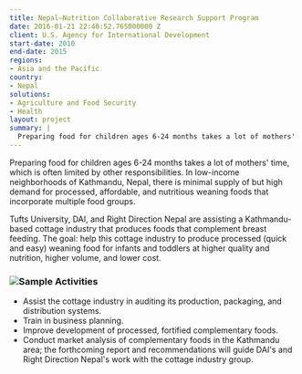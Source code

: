 ```yaml
---
title: Nepal—Nutrition Collaborative Research Support Program
date: 2016-01-21 22:40:52.765000000 Z
client: U.S. Agency for International Development
start-date: 2010
end-date: 2015
regions:
- Asia and the Pacific
country:
- Nepal
solutions:
- Agriculture and Food Security
- Health
layout: project
summary: |
  Preparing food for children ages 6-24 months takes a lot of mothers' time, which is often limited by other responsibilities. In low-income neighborhoods of Kathmandu, Nepal, there is minimal supply of but high demand for processed, affordable, and nutritious weaning foods that incorporate multiple food groups.
---
```

Preparing food for children ages 6-24 months takes a lot of mothers' time, which is often limited by other responsibilities. In low-income neighborhoods of Kathmandu, Nepal, there is minimal supply of but high demand for processed, affordable, and nutritious weaning foods that incorporate multiple food groups.

Tufts University, DAI, and Right Direction Nepal are assisting a Kathmandu-based cottage industry that produces foods that complement breast feeding. The goal: help this cottage industry to produce processed (quick and easy) weaning food for infants and toddlers at higher quality and nutrition, higher volume, and lower cost.

###  ![][1]Sample Activities

* Assist the cottage industry in auditing its production, packaging, and distribution systems.
* Train in business planning.
* Improve development of processed, fortified complementary foods.
* Conduct market analysis of complementary foods in the Kathmandu area; the forthcoming report and recommendations will guide DAI's and Right Direction Nepal's work with the cottage industry group.

[1]: /assets/images/projects/NepalNutrition-CRSP2.gif
